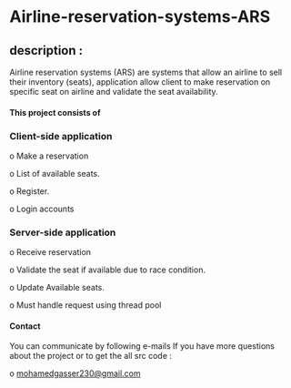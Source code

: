 # Airline-reservation-systems-ARS

## description : 
Airline reservation systems (ARS) are systems that allow an airline to sell their inventory (seats),
application allow client to make reservation on specific seat on airline and validate the seat availability.

#### This project consists of
### Client-side application
  o Make a reservation
  
  o List of available seats.
  
  o Register.
  
  o Login accounts
  
### Server-side application 
  o Receive reservation
  
  o Validate the seat if available due to race condition.
  
  o Update Available seats.
  
  o Must handle request using thread pool

  #### Contact
You can communicate by following e-mails If you have more questions about the project or to get the all src code :


o mohamedgasser230@gmail.com
